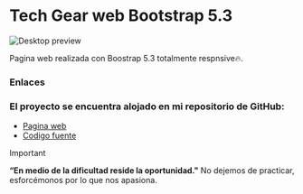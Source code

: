 # Tech Gear web Bootstrap 5.3

<img src="./screen/desktop-preview.jpg" alt="Desktop preview" style="max-width: 100%; height: auto;">

Pagina web realizada con Boostrap 5.3 totalmente respnsive🔥.

### Enlaces

### El proyecto se encuentra alojado en mi repositorio de GitHub:

- [Pagina web]()
- [Codigo fuente]()

> [!IMPORTANT]
> **“En medio de la dificultad reside la oportunidad."** No dejemos de practicar, esforcémonos por lo que nos apasiona.
